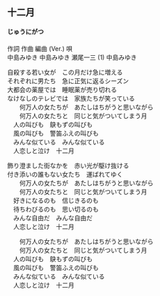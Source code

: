 ## 十二月
#### じゅうにがつ

作詞  作曲  編曲 (Ver.)   唄  
中島みゆき   中島みゆき   瀬尾一三 (1) 中島みゆき  
  
自殺する若い女が　この月だけ急に増える  
それぞれに男たち　急に正気に返るシーズン  
大都会の薬屋では　睡眠薬が売り切れる  
なけなしのテレビでは　家族たちが笑っている  
　　何万人の女たちが　あたしはちがうと思いながら  
　　何万人の女たちと　同じと気がついてしまう月  
　人の叫びも　鴃もずの叫びも  
　風の叫びも　警笛ふえの叫びも  
　みんな似ている　みんな似ている  
　人恋しと泣け　十二月  
  
飾り澄ました街なかを　赤い光が駆け抜ける  
付き添いの誰もない女たち　運ばれてゆく  
　　何万人の女たちが　あたしはちがうと思いながら  
　　何万人の女たちと　同じと気がついてしまう月  
　好きになるのも　信じきるのも  
　待ちわびるのも　思い切るのも  
　みんな自由だ　みんな自由だ  
　人恋しと泣け　十二月  
  
　　何万人の女たちが　あたしはちがうと思いながら  
　　何万人の女たちと　同じと気がついてしまう月  
　人の叫びも　鴃もずの叫びも  
　風の叫びも　警笛ふえの叫びも  
　みんな似ている　みんな似ている  
　人恋しと泣け　十二月  